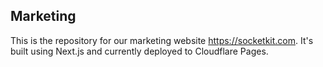 ## Marketing

This is the repository for our marketing website https://socketkit.com. It's built using Next.js and currently deployed to Cloudflare Pages.
